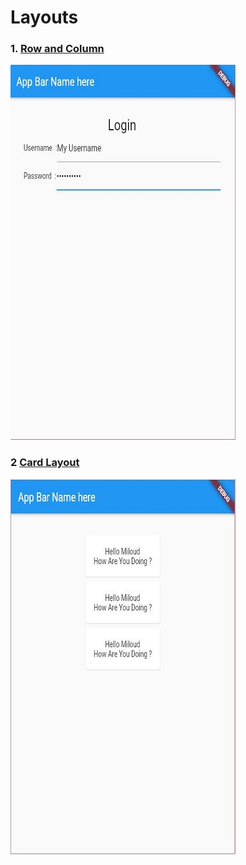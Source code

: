 # Layouts

### 1. [Row and Column](https://github.com/LenouarMiloud/FlutterTrainingBeginner/tree/main/Layouts/rows_and_columns_app)
![](https://github.com/LenouarMiloud/FlutterTrainingBeginner/blob/main/screenshots/Screenshot_14.JPG)

### 2 [Card Layout](https://github.com/LenouarMiloud/FlutterTrainingBeginner/tree/main/Layouts/card_app)
![](https://github.com/LenouarMiloud/FlutterTrainingBeginner/blob/main/screenshots/Screenshot_15.JPG)

